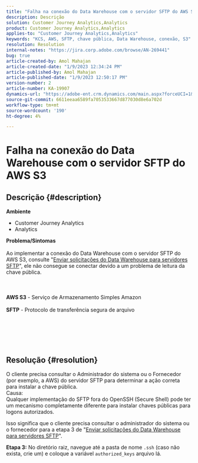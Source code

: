 ```yaml
---
title: "Falha na conexão do Data Warehouse com o servidor SFTP do AWS S3"
description: Descrição
solution: Customer Journey Analytics,Analytics
product: Customer Journey Analytics,Analytics
applies-to: "Customer Journey Analytics,Analytics"
keywords: "KCS, AWS, SFTP, chave pública, Data Warehouse, conexão, S3"
resolution: Resolution
internal-notes: "https://jira.corp.adobe.com/browse/AN-269441"
bug: true
article-created-by: Amol Mahajan
article-created-date: "1/9/2023 12:34:24 PM"
article-published-by: Amol Mahajan
article-published-date: "1/9/2023 12:50:17 PM"
version-number: 2
article-number: KA-19907
dynamics-url: "https://adobe-ent.crm.dynamics.com/main.aspx?forceUCI=1&pagetype=entityrecord&etn=knowledgearticle&id=02160cee-1990-ed11-aad1-6045bd0067ea"
source-git-commit: 6611eeaa6589fa7053533667d877030d8e6a702d
workflow-type: tm+mt
source-wordcount: '190'
ht-degree: 4%

---
```


# Falha na conexão do Data Warehouse com o servidor SFTP do AWS S3

## Descrição {#description}

<b>Ambiente</b>
- Customer Journey Analytics
- Analytics



<b>Problema/Sintomas</b><br><br>Ao implementar a conexão do Data Warehouse com o servidor SFTP do AWS S3, consulte &quot;[Enviar solicitações do Data Warehouse para servidores SFTP](https://experienceleague.adobe.com/docs/analytics/export/ftp-and-sftp/secure-file-transfer-protocol/ftp-sftp-dw.html?lang=en)&quot;, ele não consegue se conectar devido a um problema de leitura da chave pública.<br><br> <br><br><b>AWS S3</b> - Serviço de Armazenamento Simples Amazon<br><br><b>SFTP</b> - Protocolo de transferência segura de arquivo<br><br> <br><br><br>
&#x200B; &#x200B; &#x200B;


## Resolução {#resolution}

O cliente precisa consultar o Administrador do sistema ou o Fornecedor (por exemplo, a AWS) do servidor SFTP para determinar a ação correta para instalar a chave pública.<br>Causa:<br>
Qualquer implementação do SFTP fora do OpenSSH (Secure Shell) pode ter um mecanismo completamente diferente para instalar chaves públicas para logons autorizados.

Isso significa que o cliente precisa consultar o administrador do sistema ou o fornecedor para a etapa 3 de &quot;[Enviar solicitações do Data Warehouse para servidores SFTP](https://experienceleague.adobe.com/docs/analytics/export/ftp-and-sftp/secure-file-transfer-protocol/ftp-sftp-dw.html?lang=en)&quot;.

<b>Etapa 3:</b> No diretório raiz, navegue até a pasta de nome `.ssh` (caso não exista, crie um) e coloque a variável `authorized_keys` arquivo lá.
